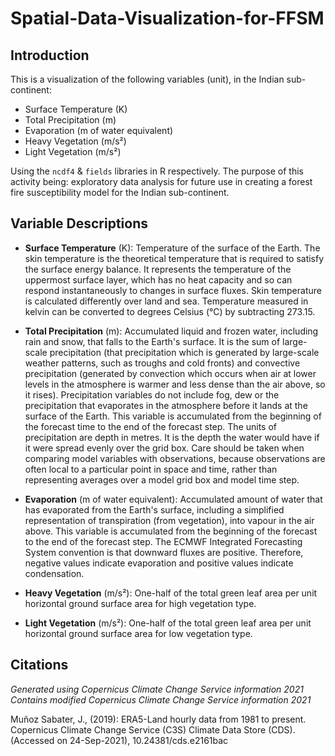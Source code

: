 # Spatial-Data-Visualization-for-FFSM

Introduction
-------------

This is a visualization of the following variables (unit), in the Indian sub-continent:
- Surface Temperature (K)
- Total Precipitation (m)
- Evaporation (m of water equivalent)
- Heavy Vegetation (m/s²)
- Light Vegetation (m/s²)

Using the ```ncdf4``` & ```fields``` libraries in R respectively. The purpose of this activity being: exploratory data analysis for future use in creating a forest fire susceptibility model for the Indian sub-continent.

Variable Descriptions
-------------------------

- **Surface Temperature** (K):
Temperature of the surface of the Earth. The skin temperature is the theoretical temperature that is required to satisfy the surface energy balance. It represents the temperature of the uppermost surface layer, which has no heat capacity and so can respond instantaneously to changes in surface fluxes. Skin temperature is calculated differently over land and sea. Temperature measured in kelvin can be converted to degrees Celsius (°C) by subtracting 273.15.

- **Total Precipitation** (m):
Accumulated liquid and frozen water, including rain and snow, that falls to the Earth's surface. It is the sum of large-scale precipitation (that precipitation which is generated by large-scale weather patterns, such as troughs and cold fronts) and convective precipitation (generated by convection which occurs when air at lower levels in the atmosphere is warmer and less dense than the air above, so it rises). Precipitation variables do not include fog, dew or the precipitation that evaporates in the atmosphere before it lands at the surface of the Earth. This variable is accumulated from the beginning of the forecast time to the end of the forecast step. The units of precipitation are depth in metres. It is the depth the water would have if it were spread evenly over the grid box. Care should be taken when comparing model variables with observations, because observations are often local to a particular point in space and time, rather than representing averages over a model grid box and model time step.

- **Evaporation** (m of water equivalent):
Accumulated amount of water that has evaporated from the Earth's surface, including a simplified representation of transpiration (from vegetation), into vapour in the air above. This variable is accumulated from the beginning of the forecast to the end of the forecast step. The ECMWF Integrated Forecasting System convention is that downward fluxes are positive. Therefore, negative values indicate evaporation and positive values indicate condensation.

- **Heavy Vegetation** (m/s²):
One-half of the total green leaf area per unit horizontal ground surface area for high vegetation type.

- **Light Vegetation** (m/s²):
One-half of the total green leaf area per unit horizontal ground surface area for low vegetation type.


Citations
------------

*Generated using Copernicus Climate Change Service information 2021*
*Contains modified Copernicus Climate Change Service information 2021*

Muñoz Sabater, J., (2019): ERA5-Land hourly data from 1981 to present. Copernicus Climate Change Service (C3S) Climate Data Store (CDS). (Accessed on 24-Sep-2021), 10.24381/cds.e2161bac
